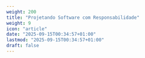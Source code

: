 ```yaml
---
weight: 200
title: "Projetando Software com Responsabilidade"
weight: 9
icon: "article"
date: "2025-09-15T00:34:57+01:00"
lastmod: "2025-09-15T00:34:57+01:00"
draft: false
---
```

